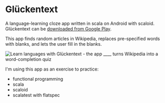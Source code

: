 Glückentext
===========

A language-learning cloze app written in scala on Android with scaloid. Glückentext can be [downloaded from Google Play](https://play.google.com/store/apps/details?id=com.gluckentext).

This app finds random articles in Wikipedia, replaces pre-specified words with blanks, and lets the user fill in the blanks.

![Learn languages with Glückentext - the app ____ turns Wikipedia into a word-completion quiz](https://cloud.githubusercontent.com/assets/9982020/5462977/694d0354-8581-11e4-945b-9f6b7c00f470.png)

I'm using this app as an exercise to practice:

* functional programming
* scala
* scaloid
* scalatest with flatspec
